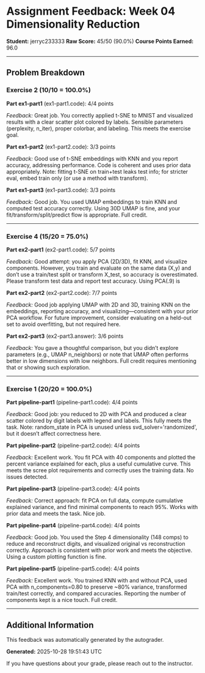 # Assignment Feedback: Week 04 Dimensionality Reduction

**Student:** jerryc233333
**Raw Score:** 45/50 (90.0%)
**Course Points Earned:** 96.0

---

## Problem Breakdown

### Exercise 2 (10/10 = 100.0%)

**Part ex1-part1** (ex1-part1.code): 4/4 points

_Feedback:_ Great job. You correctly applied t-SNE to MNIST and visualized results with a clear scatter plot colored by labels. Sensible parameters (perplexity, n_iter), proper colorbar, and labeling. This meets the exercise goal.

**Part ex1-part2** (ex1-part2.code): 3/3 points

_Feedback:_ Good use of t-SNE embeddings with KNN and you report accuracy, addressing performance. Code is coherent and uses prior data appropriately. Note: fitting t-SNE on train+test leaks test info; for stricter eval, embed train only (or use a method with transform).

**Part ex1-part3** (ex1-part3.code): 3/3 points

_Feedback:_ Good job. You used UMAP embeddings to train KNN and computed test accuracy correctly. Using 30D UMAP is fine, and your fit/transform/split/predict flow is appropriate. Full credit.

---

### Exercise 4 (15/20 = 75.0%)

**Part ex2-part1** (ex2-part1.code): 5/7 points

_Feedback:_ Good attempt: you apply PCA (2D/3D), fit KNN, and visualize components. However, you train and evaluate on the same data (X,y) and don’t use a train/test split or transform X_test, so accuracy is overestimated. Please transform test data and report test accuracy. Using PCA(.9) is

**Part ex2-part2** (ex2-part2.code): 7/7 points

_Feedback:_ Good job applying UMAP with 2D and 3D, training KNN on the embeddings, reporting accuracy, and visualizing—consistent with your prior PCA workflow. For future improvement, consider evaluating on a held-out set to avoid overfitting, but not required here.

**Part ex2-part3** (ex2-part3.answer): 3/6 points

_Feedback:_ You gave a thoughtful comparison, but you didn’t explore parameters (e.g., UMAP n_neighbors) or note that UMAP often performs better in low dimensions with low neighbors. Full credit requires mentioning that or showing such exploration.

---

### Exercise 1 (20/20 = 100.0%)

**Part pipeline-part1** (pipeline-part1.code): 4/4 points

_Feedback:_ Good job: you reduced to 2D with PCA and produced a clear scatter colored by digit labels with legend and labels. This fully meets the task. Note: random_state in PCA is unused unless svd_solver='randomized', but it doesn’t affect correctness here.

**Part pipeline-part2** (pipeline-part2.code): 4/4 points

_Feedback:_ Excellent work. You fit PCA with 40 components and plotted the percent variance explained for each, plus a useful cumulative curve. This meets the scree plot requirements and correctly uses the training data. No issues detected.

**Part pipeline-part3** (pipeline-part3.code): 4/4 points

_Feedback:_ Correct approach: fit PCA on full data, compute cumulative explained variance, and find minimal components to reach 95%. Works with prior data and meets the task. Nice job.

**Part pipeline-part4** (pipeline-part4.code): 4/4 points

_Feedback:_ Good job. You used the Step 4 dimensionality (148 comps) to reduce and reconstruct digits, and visualized original vs reconstruction correctly. Approach is consistent with prior work and meets the objective. Using a custom plotting function is fine.

**Part pipeline-part5** (pipeline-part5.code): 4/4 points

_Feedback:_ Excellent work. You trained KNN with and without PCA, used PCA with n_components=0.80 to preserve ~80% variance, transformed train/test correctly, and compared accuracies. Reporting the number of components kept is a nice touch. Full credit.

---

## Additional Information

This feedback was automatically generated by the autograder.

**Generated:** 2025-10-28 19:51:43 UTC

If you have questions about your grade, please reach out to the instructor.